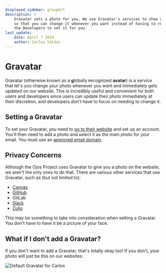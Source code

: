```yaml
---
displayed_sidebar: groupUrl
description: >
    Gravatar sets a photo for you. We use Gravatar's services to show your photo
    so that you can change it whenever you want instead of having to rely on
    the Developers to set it for you.
last_update:
    date: April 7 2024
    author: Carlos Valdez
---
```

# Gravatar

Gravatar (otherwise known as a **g**lobally **r**ecognized **avatar**) is a
service that let's you change your photo whenever you want and immediately gets
updated on our website. This is incredibly useful and convenient for both users
and developers since users can update their photo immediately at their
discretion, and developers don't have to focus on needing to change it.

## Setting a Gravatar

To set your Gravatar, you need to [go to their website](https://gravatar.com/)
and set up an account. You'll then need to add a photo and select it as the main
photo for your email. You must use an
[approved email domain](/docs/url/getting-started#send-us-your-email).

## Privacy Concerns

Although the Ojos Project uses Gravatar to give you a photo on the website, we
aren't the only ones to do that. There are various other services that use
Gravatar, such as (but not limited to):

- [Canvas](https://community.canvaslms.com/t5/Student-Guide/How-do-I-add-a-profile-picture-in-my-user-account-as-a-student/ta-p/518#from_gravatar)
- [GitHub](https://docs.github.com/en/account-and-profile/setting-up-and-managing-your-github-profile/customizing-your-profile/personalizing-your-profile#changing-your-profile-picture)
- GitLab
- [Slack](https://slack.com/help/articles/115005506003-Upload-a-profile-photo)
- [Zulip](https://zulip.com/help/change-your-profile-picture)

This may be something to take into consideration when setting a Gravatar. You
don't have to have it be a picture of your face.

## What if I don't add a Gravatar?

If you don't want to add a Gravatar, that's totally okay too! If you don't, your
photo will just be this on our websites:

![Default Gravatar for Carlos](https://gravatar.com/avatar/41bb2938e02bf5326eb6b82ec02d919ca97cf68b376c4c5769fbba4acc85a190?d=mp&s=250&f=y)
